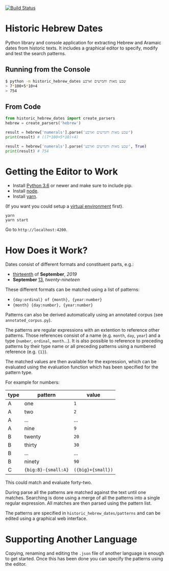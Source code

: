 [![Build Status](https://travis-ci.com/UUDigitalHumanitieslab/historic-hebrew-dates.svg?token=gbE1yWiPSuz64uDZEWzs&branch=develop)](https://travis-ci.com/UUDigitalHumanitieslab/historic-hebrew-dates)

# Historic Hebrew Dates

Python library and console application for extracting Hebrew and Aramaic dates from historic texts. It includes a graphical editor to specify, modify and test the search patterns.

## Running from the Console

```bash
$ python -m historic_hebrew_dates שבע מאות וחמישים וארבע
> 7*100+5*10+4
> 754
```

## From Code

```python
from historic_hebrew_dates import create_parsers
hebrew = create_parsers('hebrew')

result = hebrew['numerals'].parse('שבע מאות וחמישים וארבע')
print(result) # ((7*100+5*10)+4)

result = hebrew['numerals'].parse('שבע מאות וחמישים וארבע', True)
print(result) # 754
```

# Getting the Editor to Work

* Install [Python 3.6](https://www.python.org) or newer and make sure to include pip.
* Install [node](https://nodejs.org).
* Install [yarn](https://yarnpkg.com).

(If you want you could setup a [virtual environment](https://virtualenv.pypa.io) first).

```
yarn
yarn start
```

Go to `http://localhost:4200`.

# How Does it Work?

Dates consist of different formats and constituent parts, e.g.:

* <u>thirteenth</u> of **September**, _2019_
* **September** <u>13</u>, _twenty-nineteen_

These different formats can be matched using a list of patterns:

* `{day:ordinal} of {month}, {year:number}`
* `{month} {day:number}, {year:number}`

Patterns can also be derived automatically using an annotated corpus (see `annotated_corpus.py`).

The patterns are regular expressions with an extention to reference other patterns. Those references consist of a name (e.g. `month`, `day`, `year`) and a type (`number`, `ordinal`, `month`...). It is also possible to reference to preceding patterns by their type name or all preceding patterns using a numbered reference (e.g. `{1}`).

The matched values are then available for the expression, which can be evaluated using the evaluation function which has been specified for the pattern type.

For example for numbers:

| type | pattern | value |
| ---- | ------- | ----- |
| A | one | `1` |
| A | two | `2` |
| A | ... | ...|
| A | nine | `9` |
| B | twenty | `20` |
| B | thirty | `30` |
| B | ... | ... |
| B | ninety | `90` |
| C | `{big:B}-{small:A}` | `({big}+{small})` |

This could match and evaluate forty-two.

During parse all the patterns are matched against the text until one matches.
Searching is done using a merge of all the patterns into a single regular expression. All matches are then parsed using the pattern list.

The patterns are specified in `historic_hebrew_dates/patterns` and can be edited using a graphical web interface.

# Supporting Another Language

Copying, renaming and editing the `.json` file of another language is enough to get started. Once this has been done you can specify the patterns using the editor.
